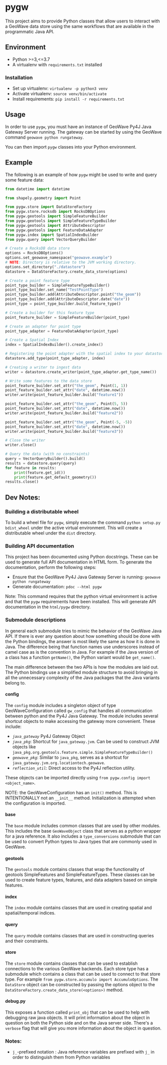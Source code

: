 # pygw
This project aims to provide Python classes that allow users to interact with a GeoWave data store using the same workflows that are available in the programmatic Java API.

## Environment
- Python >=3,<=3.7
- A virtualenv with `requirements.txt` installed

### Installation
- Set up virtualenv: `virtualenv -p python3 venv`
- Activate virtualenv: `source venv/bin/activate`
- Install requirements: `pip install -r requirements.txt`

## Usage
In order to use `pygw`, you must have an instance of GeoWave Py4J Java Gateway Server running.  The gateway can be started by using the GeoWave command `geowave python rungateway`.

You can then import `pygw` classes into your Python environment.

## Example
The following is an example of how `pygw` might be used to write and query some feature data:
```python
from datetime import datetime

from shapely.geometry import Point

from pygw.store import DataStoreFactory
from pygw.store.rocksdb import RocksDBOptions
from pygw.geotools import SimpleFeatureBuilder
from pygw.geotools import SimpleFeatureTypeBuilder
from pygw.geotools import AttributeDescriptor
from pygw.geotools import FeatureDataAdapter
from pygw.index import SpatialIndexBuilder
from pygw.query import VectorQueryBuilder

# Create a RocksDB data store
options = RocksDBOptions()
options.set_geowave_namespace("geowave.example")
# NOTE: Directory is relative to the JVM working directory.
options.set_directory("./datastore")
datastore = DataStoreFactory.create_data_store(options)

# Create a point feature type
point_type_builder = SimpleFeatureTypeBuilder()
point_type_builder.set_name("TestPointType")
point_type_builder.add(AttributeDescriptor.point("the_geom"))
point_type_builder.add(AttributeDescriptor.date("date"))
point_type = point_type_builder.build_feature_type()

# Create a builder for this feature type
point_feature_builder = SimpleFeatureBuilder(point_type)

# Create an adapter for point type
point_type_adapter = FeatureDataAdapter(point_type)

# Create a Spatial Index
index = SpatialIndexBuilder().create_index()

# Registering the point adapter with the spatial index to your datastore
datastore.add_type(point_type_adapter, index)

# Creating a writer to ingest data
writer = datastore.create_writer(point_type_adapter.get_type_name())

# Write some features to the data store
point_feature_builder.set_attr("the_geom", Point(1, 1))
point_feature_builder.set_attr("date", datetime.now())
writer.write(point_feature_builder.build("feature1"))

point_feature_builder.set_attr("the_geom", Point(5, 5))
point_feature_builder.set_attr("date", datetime.now())
writer.write(point_feature_builder.build("feature2"))

point_feature_builder.set_attr("the_geom", Point(-5, -5))
point_feature_builder.set_attr("date", datetime.now())
writer.write(point_feature_builder.build("feature3"))

# Close the writer
writer.close()

# Query the data (with no constraints)
query = VectorQueryBuilder().build()
results = datastore.query(query)
for feature in results:
    print(feature.get_id())
    print(feature.get_default_geometry())
results.close()
```
## Dev Notes:

### Building a distributable wheel
To build a wheel file for `pygw`, simply execute the command `python setup.py bdist_wheel` under the active virtual environment.  This will create a distributable wheel under the `dist` directory.

### Building API documentation
This project has been documented using Python docstrings.  These can be used to generate full API documentation in HTML form. To generate the documentation, perform the following steps:
 - Ensure that the GeoWave Py4J Java Gateway Server is running: `geowave python rungateway`
 - Generate documentation: `pdoc --html pygw`

 Note: This command requires that the python virtual environment is active and that the `pygw` requirements have been installed.  This will generate API documentation in the `html/pygw` directory.

### Submodule descriptions
In general each submodule tries to mimic the behavior of the GeoWave Java API.  If there is ever any question about how something should be done with the Python bindings, the answer is most likely the same as how it is done in Java.  The difference being that function names use underscores instead of camel case as is the convention in Java.  For example if the Java version of a class has a function `getName()`, the Python variant would be `get_name()`.

The main difference between the two APIs is how the modules are laid out.  The Python bindings use a simplified module structure to avoid bringing in all the unnecessary complexity of the Java packages that the Java variants belong to.

#### config
The `config` module includes a singleton object of type GeoWaveConfiguration called `gw_config` that handles all communication between python and the Py4J Java Gateway.  The module includes several shortcut objects to make accessing the gateway more convenient.  These include:
- *`java_gateway`* Py4J Gateway Object
- *`java_pkg`*: Shortcut for `java_gateway.jvm`.  Can be used to construct JVM objects like `java_pkg.org.geotools.feature.simple.SimpleFeatureTypeBuilder()`
- *`geowave_pkg`*: Similar to `java_pkg`, serves as a shortcut for `java_gateway.jvm.org.locationtech.geowave`.
- *`reflection_util`*: Direct access to the Py4J reflection utility.

These objects can be imported directly using `from pygw.config import <object_name>`.

NOTE: the GeoWaveConfiguration has an `init()` method. This is INTENTIONALLY not an `__init__` method. Initialization is attempted when the configuration is imported.

#### base
The `base` module includes common classes that are used by other modules.  This includes the base `GeoWaveObject` class that serves as a python wrapper for a java reference.  It also includes a `type_conversions` submodule that can be used to convert Python types to Java types that are commonly used in GeoWave.

#### geotools
The `geotools` module contains classes that wrap the functionality of geotools SimpleFeatures and SimpleFeatureTypes.  These classes can be used to create feature types, features, and data adapters based on simple features.

#### index
The `index` module contains classes that are used in creating spatial and spatial/temporal indices.

#### query
The `query` module contains classes that are used in constructing queries and their constraints.

#### store
The `store` module contains classes that can be used to establish connections to the various GeoWave backends.  Each store type has a submodule which contains a class that can be used to connect to that store type.  For example `from pygw.store.accumulo import AccumuloOptions`.  The `DataStore` object can be constructed by passing the options object to the `DataStoreFactory.create_data_store(<options>)` method.

#### debug.py
This exposes a function called `print_obj` that can be used to help with debugging raw java objects. It will print information about the object in question on both the Python side and on the Java server side. There's a `verbose` flag that will give you more information about the object in question.

### Notes:
- `j_`-prefixed notation : Java reference variables are prefixed with `j_` in order to distinguish them from Python variables
